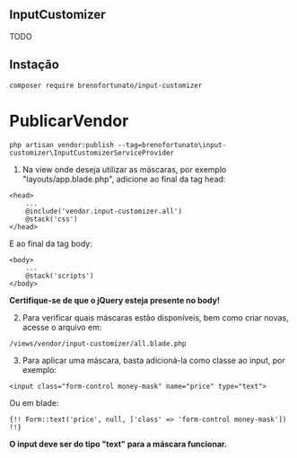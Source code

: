 ## InputCustomizer
TODO

## Instação
```
composer require brenofortunato/input-customizer
```
# PublicarVendor
```
php artisan vendor:publish --tag=brenofortunato\input-customizer\InputCustomizerServiceProvider  
```

1. Na view onde deseja utilizar as máscaras, por exemplo "layouts/app.blade.php", adicione ao final da tag head:
```
<head>
    ...
    @include('vendor.input-customizer.all')
    @stack('css')
</head>
```
E ao final da tag body:
```
<body>
    ...
    @stack('scripts')
</body>
```
**Certifique-se de que o jQuery esteja presente no body!**

2. Para verificar quais máscaras estão disponíveis, bem como criar novas, acesse o arquivo em:
```
/views/vendor/input-customizer/all.blade.php
```

3. Para aplicar uma máscara, basta adicioná-la como classe ao input, por exemplo:
```
<input class="form-control money-mask" name="price" type="text">
```
Ou em blade:
```
{!! Form::text('price', null, ['class' => 'form-control money-mask']) !!}
```
**O input deve ser do tipo "text" para a máscara funcionar.**